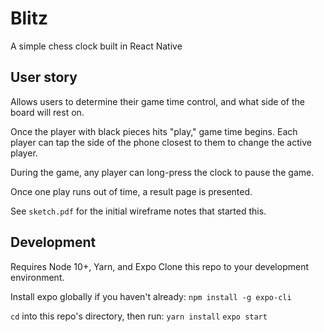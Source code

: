 # Blitz
A simple chess clock built in React Native

## User story

Allows users to determine their game time control, and what side of the board will rest on.

Once the player with black pieces hits "play," game time begins. Each player can tap the side of the phone closest to them to change the active player.

During the game, any player can long-press the clock to pause the game.

Once one play runs out of time, a result page is presented.

See `sketch.pdf` for the initial wireframe notes that started this.

## Development
Requires Node 10+, Yarn, and Expo
Clone this repo to your development environment.

Install expo globally if you haven't already:
`npm install -g expo-cli`

`cd` into this repo's directory, then run: 
`yarn install`
`expo start`